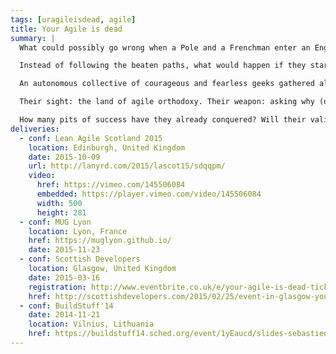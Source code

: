 ```yaml
---
tags: [uragileisdead, agile]
title: Your Agile is dead
summary: |
  What could possibly go wrong when a Pole and a Frenchman enter an English office? Well, for a start you get servers called Churchill, Wałęsa and de Gaulle. In the presence of such characters it’s no wonder that a revolution was started. The country entered by the noble men was agile (with a capital A) and so were they (but not with the same a).

  Instead of following the beaten paths, what would happen if they started with no structure, no direction and no rules, and created new ways of working as they go along?

  An autonomous collective of courageous and fearless geeks gathered along in a freshly created duchy of perpetually hoarded meeting rooms, and joined forces into an unstoppable mob of programming, leaving behind everything, and starting completely fresh.

  Their sight: the land of agile orthodoxy. Their weapon: asking why (usually at least five times). Their plan: No Kan-, no -Ban, starting with no assumption, but a sacred map of all their capabilities and tasks, the Panopticon, to lead them.

  How many pits of success have they already conquered? Will their valiant march to sustainable delivery arrive at the pinnacle of realised business value?
deliveries:
  - conf: Lean Agile Scotland 2015
    location: Edinburgh, United Kingdom
    date: 2015-10-09
    url: http://lanyrd.com/2015/lascot15/sdqqpm/
    video:
      href: https://vimeo.com/145506084
      embedded: https://player.vimeo.com/video/145506084
      width: 500
      height: 281
  - conf: MUG Lyon
    location: Lyon, France
    href: https://muglyon.github.io/
    date: 2015-11-23
  - conf: Scottish Developers
    location: Glasgow, United Kingdom
    date: 2015-03-16
    registration: http://www.eventbrite.co.uk/e/your-agile-is-dead-tickets-15871503093?aff=sdweb
    href: http://scottishdevelopers.com/2015/02/25/event-in-glasgow-your-agile-is-dead/
  - conf: BuildStuff'14
    date: 2014-11-21
    location: Vilnius, Lithuania
    href: https://buildstuff14.sched.org/event/1yEaucd/slides-sebastien-lambla-when-agile-goes-bad
---
```

